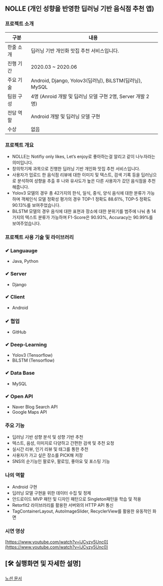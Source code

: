 ## NOLLE (개인 성향을 반영한 딥러닝 기반 음식점 추천 앱)

### 프로젝트 소개
|구분|내용|
|------|---|
|한줄 소개|딥러닝 기반 개인화 맛집 추천 서비스입니다.|
|진행 기간|2020.03 ~ 2020.06|
|주요 기술| Android, Django, Yolov3(딥러닝), BiLSTM(딥러닝), MySQL |
|팀원 구성|4명 (Anroid 개발 및 딥러닝 모델 구현 2명, Server 개발 2명)|
|전담 역할|Android 개발 및 딥러닝 모델 구현|
|수상|없음|

### 프로젝트 개요

- NOLLE는 Notifiy only likes, Let’s enjoy로 좋아하는걸 알리고 같이 나누자라는 의미입니다.
- 창의학기제 과목으로 진행한 딥러닝 기반 개인화 맛집 추천 서비스입니다.
- 사용자가 업로드 한 음식점 리뷰에 대한 이미지 및 텍스트, 검색 기록 등을 딥러닝으로 분석하여 성향을 추출 후 나와 유사도가 높은 다른 사용자가 갔던 음식점을 추천해줍니다.
- Yolov3 모델의 경우 [](https://www.notion.so/9ed93986cbf34d53b45ae4d624b36513)총 42가지의 한식, 일식, 중식, 양식 음식에 대한 분류가 가능하며 객체인식 모델 정확성 평가의 경우 TOP-1 정확도 88.61%, TOP-5 정확도 90.13%를 보여주었습니다.
- BiLSTM 모델의 경우 음식에 대한 표현과 장소에 대한 분위기를 범주에 나눠 총 14가지의 텍스트 분류가 가능하며 F1-Score은 90.93%, Accuracy는 90.99%를 보여주었습니다.

### 프로젝트 사용 기술 및 라이브러리

### ✔ Languauge

- Java, Python

### ✔ Server

- Django

### ✔ Client

- Android

### ✔ 협업

- GitHub

### ✔ Deep-Learning

- Yolov3 (Tensorflow)
- BiLSTM (Tensorflow)

### ✔ Data Base

- MySQL

### ✔ Open API

- Naver Blog Search API
- Google Maps API


### 주요 기능

- 딥러닝 기반 성향 분석 및 성향 기반 추천
- 텍스트, 음성, 이미지로 다양하고 간편한 검색 및 추천 요청
- 실시간 리뷰, 인기 리뷰 및 태그를 통한 추천
- 사용자가 가고 싶은 장소를 PICK해 저장
- SNS의 순기능인 팔로우, 팔로잉, 좋아요 및 포스팅 기능

### 나의 역할

- Android 구현
- 딥러닝 모델 구현을 위한 데이터 수집 및 정제
- 안드로이드 MVP 패턴 및 디자인 패턴으로 Singleton패턴을 학습 및 적용
- Retorfit2 라이브러리를 활용한 서버와의 HTTP API 통신
- TagContainerLayout, AutoImageSlider, RecyclerView를 활용한 유동적인 화면 

### 시연 영상

[https://www.youtube.com/watch?v=lJCyzy5Unc0](https://www.youtube.com/watch?v=lJCyzy5Unc0)

## [🛠 실행화면 및 자세한 설명]

[노션 문서](https://www.notion.so/NOLLE-Android-89626697effc4ac8949cc3c8e6f3cc9e)

